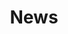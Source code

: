 ---
layout: archive
title: News
permalink: /news/
category : "News"
tagline: "News from Deepspace."
---